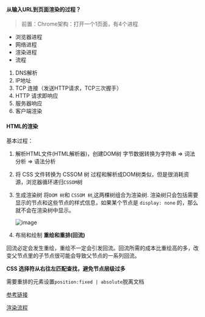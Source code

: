 #### 从输入URL到页面渲染的过程？

> 前置：Chrome架构：打开一个1页面，有4个进程

- 浏览器进程
- 网络进程
- 渲染进程
- 流程

1. DNS解析
2. IP地址
3. TCP 连接（发送HTTP请求，TCP三次握手）
4. HTTP 请求即响应
5. 服务器响应
6. 客户端渲染

#### HTML的渲染

基本过程：

1. 解析HTML文件(HTML解析器)，创建DOM树
   字节数据转换为字符串 => 词法分析 => 语法分析
2. 将 CSS 文件转换为 CSSOM 树
   过程和解析成DOM树类似，但是很消耗资源，浏览器循环递归`CSSOM`树
3. 生成渲染树
   将`DOM 树`和 `CSSOM 树`,这两棵树组合为渲染树.
   渲染树只会包括需要显示的节点和这些节点的样式信息，如果某个节点是 `display: none` 的，那么就不会在渲染树中显示。 

   ![image](https://user-images.githubusercontent.com/25894364/156325595-7ba2f343-27c1-4909-b6c0-458639a53c00.png)

4. 布局和绘制
   **重绘和重排(回流)**
  
  回流必定会发生重绘，重绘不一定会引发回流。回流所需的成本比重绘高的多，改变父节点里的子节点很可能会导致父节点的一系列回流。

  **CSS 选择符从右往左匹配查找，避免节点层级过多**

  需要重排的元素设置`position:fixed | absolute`脱离文档



[参考链接](https://juejin.cn/book/6844733763675488269/section/6844733763771957256)

[渲染流程](https://segmentfault.com/a/1190000014520786)
